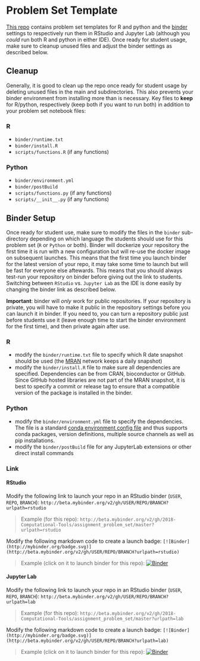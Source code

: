 # Problem Set Template

[This repo](https://github.com/2018-Computational-Tools/assignment_problem_set) contains problem set templates for R and python and the [binder](https://mybinder.readthedocs.io) settings to respectively run them in RStudio and Jupyter Lab (although you *could* run both R and python in either IDE). Once ready for student usage, make sure to cleanup unused files and adjust the binder settings as described below.

## Cleanup

Generally, it is good to clean up the repo once ready for student usage by deleting unused files in the main and subdirectories. This also prevents your binder environment from installing more than is necessary. Key files to **keep** for R/python, respectively (keep both if you want to run both) in addition to your problem set notebook files:

### R
 - `binder/runtime.txt`
 - `binder/install.R`
 - `scripts/functions.R` (if any functions)

### Python
 - `binder/environment.yml`
 - `binder/postBuild`
 - `scripts/functions.py` (if any functions)
 - `scripts/__init__.py` (if any functions)

## Binder Setup

Once ready for student use, make sure to modify the files in the `binder` sub-directory depending on which language the students should use for this problem set (`R` or `Python` or both). Binder will dockerize your repository the first time it is run with a new configuration but will re-use the docker image on subsequent launches. This means that the first time you launch binder for the latest version of your repo, it may take some time to launch but will be fast for everyone else aftewards. This means that you should always test-run your repository on binder before giving out the link to students. Switching between `RStudio` vs. `Jupyter Lab` as the IDE is done easily by changing the binder link as described below.

**Important**: binder will *only* work for public repositories. If your repository is private, you will have to make it public in the repository settings before you can launch it in binder. If you need to, you can turn a repository public just before students use it (leave enough time to start the binder environment for the first time), and then private again after use. 

### R
 - modify the `binder/runtime.txt` file to specify which R date snapshot should be used (the [MRAN](https://mran.microsoft.com/documents/rro/reproducibility) network keeps a daily snapshot)
 - modify the `binder/install.R` file to make sure all dependencies are specified. Dependencies can be from CRAN, bioconductor or GitHub. Since GitHub hosted libraries are not part of the MRAN snapshot, it is best to specify a commit or release tag to ensure that a compatible version of the package is installed in the binder.

### Python

 - modify the `binder/environment.yml` file to specify the dependencies. The file is a standard [conda environment config file](https://conda.io/docs/user-guide/tasks/manage-environments.html#create-env-file-manually) and thus supports conda packages, version definitions, multiple source channels as well as pip installations.
 - modify the `binder/postBuild` file for any JupyterLab extensions or other direct install commands

### Link

#### RStudio

Modify the following link to launch your repo in an RStudio binder (`USER`, `REPO`, `BRANCH`): `http://beta.mybinder.org/v2/gh/USER/REPO/BRANCH?urlpath=rstudio`

> Example (for this repo): `http://beta.mybinder.org/v2/gh/2018-Computational-Tools/assignment_problem_set/master?urlpath=rstudio`

Modify the following markdown code to create a launch badge: `[![Binder](http://mybinder.org/badge.svg)](http://beta.mybinder.org/v2/gh/USER/REPO/BRANCH?urlpath=rstudio)`

> Example (click on it to launch binder for this repo): [![Binder](http://mybinder.org/badge.svg)](http://beta.mybinder.org/v2/gh/2018-Computational-Tools/assignment_problem_set/master?urlpath=rstudio)
 
#### Jupyter Lab

Modify the following link to launch your repo in an RStudio binder (`USER`, `REPO`, `BRANCH`): `http://beta.mybinder.org/v2/gh/USER/REPO/BRANCH?urlpath=lab`

> Example (for this repo): `http://beta.mybinder.org/v2/gh/2018-Computational-Tools/assignment_problem_set/master?urlpath=lab`

Modify the following markdown code to create a launch badge: `[![Binder](http://mybinder.org/badge.svg)](http://beta.mybinder.org/v2/gh/USER/REPO/BRANCH?urlpath=lab)`

> Example (click on it to launch binder for this repo): [![Binder](http://mybinder.org/badge.svg)](http://beta.mybinder.org/v2/gh/2018-Computational-Tools/assignment_problem_set/master?urlpath=lab)